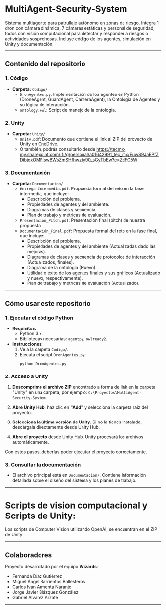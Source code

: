 # MultiAgent-Security-System  

Sistema multiagente para patrullaje autónomo en zonas de riesgo. Integra 1 dron con cámara dinámica, 7 cámaras estáticas y personal de seguridad, todos con visión computacional para detectar y responder a riesgos o actividades sospechosas. Incluye código de los agentes, simulación en Unity y documentación.  

---
## Contenido del repositorio

### 1. Código
- **Carpeta:** `Codigo/`
  - `DronAgentes.py`: Implementación de los agentes en Python (DroneAgent, GuardAgent, CameraAgent), la Ontología de Agentes y su lógica de interacción.
  - `ontology.owl`: Script de manejo de la ontología.

### 2. Unity
- **Carpeta:** `Unity/`
  - `Unity.pdf`: Documento que contiene el link al ZIP del proyecto de Unity en OneDrive.
  - O también, podrás consultarlo desde https://tecmx-my.sharepoint.com/:f:/g/personal/a01642991_tec_mx/EuwS9JaEPfZDibjqxOMPIswBWsZmSHfhwzty90_sGyTbEw?e=ZdFC5W
    
 ### 3. Documentación
- **Carpeta:** `Documentacion/`
  - `Entrega Intermedia.pdf`: Propuesta formal del reto en la fase intermedia, que incluye:
    - Descripción del problema.
    - Propiedades de agentes y del ambiente.
    - Diagramas de clases y secuencia.
    - Plan de trabajo y métricas de evaluación.
  - `Presentación_Pitch.pdf`: Presentación final (pitch) de nuestra propuesta.
  - `Documentación_Final.pdf`: Propuesta formal del reto en la fase final, que incluye:
    - Descripción del problema.
    - Propiedades de agentes y del ambiente (Actualizadas dado las mejoras).
    - Diagramas de clases y secuencia de protocolos de interacción (Actualizados, finales).
    - Diagrama de la ontología (Nuevo).
    - Utilidad o éxito de los agentes finales y sus gráficos (Actualizado y nuevo, respectivamente).
    - Plan de trabajo y métricas de evaluación (Actualizado).
---

## Cómo usar este repositorio

### 1. Ejecutar el código Python
- **Requisitos:**
  - Python 3.x.
  - Bibliotecas necesarias: `agentpy`, `owlready2`.
- **Instrucciones:**
  1. Ve a la carpeta `Codigo/`.
  2. Ejecuta el script `DronAgentes.py`:
     ```bash
     python DronAgentes.py
     ```
### 2. Acceso a Unity

1. **Descomprime el archivo ZIP** encontrado a forma de link en la carpeta "Unity" en una carpeta, por ejemplo: `C:\Proyectos\MultiAgent-Security-System`.  

2. **Abre Unity Hub**, haz clic en **"Add"** y selecciona la carpeta raíz del proyecto.  

3. **Selecciona la última versión de Unity**. Si no la tienes instalada, descárgala directamente desde Unity Hub.  

4. **Abre el proyecto** desde Unity Hub. Unity procesará los archivos automáticamente.  

Con estos pasos, deberías poder ejecutar el proyecto correctamente.

### 3. Consultar la documentación
- El archivo principal está en `Documentacion/`. Contiene información detallada sobre el diseño del sistema y los planes de trabajo.

---

# Scripts de vision computacional y  Scripts de Unity:
Los scripts de Computer Vision utilizando OpenAI, se encuentran en el ZIP de Unity

---
## Colaboradores

Proyecto desarrollado por el equipo **Wizards**:
- Fernanda Díaz Gutiérrez
- Miguel Ángel Barrientos Ballesteros
- Carlos Iván Armenta Naranjo
- Jorge Javier Blázquez González
- Gabriel Álvarez Arzate

---
